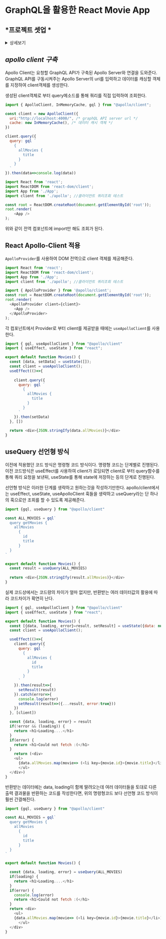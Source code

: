 # GraphQL을 활용한 React Movie App


## *프로젝트 셋업 *

<details>
  <summary> 상세보기 </summary>
  
  　  　
 - `Apollo Client 설치`
    ```
    > npm install @apollo/client graphql
    ```
 - `React-Router-Dom 설치`
    ```
    > npm install react-router-dom@6
    ```
</details>

## *apollo client 구축*

Apollo Client는 요청할 GraphQL API가 구축된 Apollo Server와 연결을 도와준다.    
GraphQL API를 구동시켜주는 Apollo Server의 uri를 입력하고 데이터를 캐싱할 객체를 지정하여 client객체를 생성한다.   

생성된 client객체로 부터 query메소드를 통해 쿼리를 직접 입력하여 조회한다.

```js
import { ApolloClient, InMemoryCache, gql } from "@apollo/client";

const client = new ApolloClient({
  uri:"http://localhost:4000/", /* graphQL API server url */
  cache: new InMemoryCache(), /* 데이터 캐시 객체 */
})

client.query({
  query: gql `
    {
      allMovies {
        title
      }
    }
  `
}).then(data=>console.log(data))
```

```js
import React from 'react';
import ReactDOM from 'react-dom/client';
import App from './App';
import client from './apollo'; //클라이언트 쿼리조회 테스트

const root = ReactDOM.createRoot(document.getElementById('root'));
root.render(
    <App />
);
```
위와 같이 전역 컴포넌트에 import만 해도 조회가 된다.


## React Apollo-Client 적용

`ApolloProvider`를 사용하여 DOM 전역으로 client 객체를 제공해준다.

```js
import React from 'react';
import ReactDOM from 'react-dom/client';
import App from './App';
import client from './apollo'; //클라이언트 쿼리조회 테스트

import { ApolloProvider } from '@apollo/client';
const root = ReactDOM.createRoot(document.getElementById('root'));
root.render(
  <ApolloProvider client={client}>
    <App />
  </ApolloProvider>
);
```

각 컴포넌트에서 Provider로 부터 client를 제공받을 때에는 `useApolloClient`를 사용한다.
```js
import { gql, useApolloClient } from "@apollo/client"
import { useEffect, useState } from "react";

export default function Movies() {
  const [data, setData] = useState([]);
  const client = useApolloClient();
  useEffect(()=>{
    
    client.query({
      query: gql `
        {
          allMovies {
            title
          }
        }
      `
    }).then(setData)
  }, [])
  
  return <div>{JSON.stringIfy(data.allMovies)}</div>
}
```

## useQuery 선언형 방식
이전에 적용했던 코드 방식은 명령형 코드 방식이다.
명령형 코드는 단계별로 진행된다.
이전 코드방식은 useEffect를 사용하여 client가 로딩되면 client로 부터 query함수를 통해 쿼리 요청을 보낸뒤, useState를 통해 state에 저장하는 등의 단계로 진행된다.

선언형 방식은 이러한 단계를 생략하고 원하는것을 작성하기만한다.
apollo/client에서는 useEffect, useState, useApolloClient 훅들을 생략하고 useQuery라는 단 하나의 훅으로만 조회를 할 수 있도록 제공해준다.

```js
import {gql, useQuery } from "@apollo/client"

const ALL_MOVIES = gql`
  query getMovies {
    allMovies 
      {
        id
        title
      }
  }
`

export default function Movies() {
  const result = useQuery(ALL_MOVIES)
  
  return <div>{JSON.stringIfy(result.allMovies)}</div>
}
```

실제 코드상에서는 코드량의 차이가 얼마 없지만, 반환받는 여러 데이터값의 활용에 따라 코드차이가 확연히 난다.

```js
import { gql, useApolloClient } from "@apollo/client"
import { useEffect, useState } from "react";

export default function Movies() {
  const [{data, loading, error}=result, setResult] = useState({data: null, loading: true, error: false });
  const client = useApolloClient();

  useEffect(()=>{
    client.query({
      query: gql `
        {
          allMovies {
            id
            title
          }
        }
      `
    }).then(result=>{
      setResult(result)
    }).catch(error=>{
      console.log(error)
      setResult(result=>({...result, error:true}))
    })
  }, [client])

  const {data, loading, error} = result
  if(!error && (loading)) {
    return <h1>Loading....</h1>
  }
  if(error) {
    return <h1>Could not fetch :(</h1>
  }
    return (<div>
    <ul>
      {data.allMovies.map(movie=> (<li key={movie.id}>{movie.title}</li>))} 
      </ul>
  </div>)
} 
```
반환받는 데이터에는 data, loading이 함께 딸려오는데 여러 데이터들을 토대로 다른 출력 결과물을 반환하는 코드를 작성한다면, 위의 명령형코드 보다 선언형 코드 방식이 훨씬 간결해진다.

```js
import {gql, useQuery } from "@apollo/client"

const ALL_MOVIES = gql`
  query getMovies {
    allMovies 
      {
        id
        title
      }
  }
`

export default function Movies() {

  const {data, loading, error} = useQuery(ALL_MOVIES)
  if(loading) {
    return <h1>Loading....</h1>
  }
  if(error) {
    console.log(error)
    return <h1>Could not fetch :(</h1>
  }
  return <div>
    <ul>
    {data.allMovies.map(movie=> (<li key={movie.id}>{movie.title}</li>))} 
      </ul>
  </div>
}
```